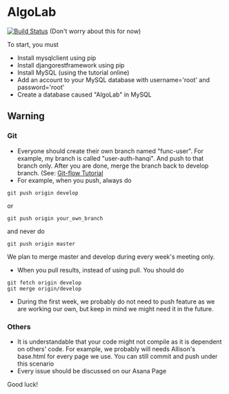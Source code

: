 # AlgoLab

[![Build Status](https://travis-ci.org/Algolab-CMU/Algolab.svg?branch=master)](https://travis-ci.org/Algolab-CMU/Algolab) (Don't worry about this for now) <br>

To start, you must
* Install mysqlclient using pip
* Install djangorestframework using pip
* Install MySQL (using the tutorial online)
* Add an account to your MySQL database with username='root' and password='root'
* Create a database caused "AlgoLab" in MySQL

## Warning

### Git
* Everyone should create their own branch named "func-user". For example, my branch is called "user-auth-hanqi". And push to that branch only. After you are done, merge the branch back to develop branch. (See: [Git-flow Tutorial](http://nvie.com/posts/a-successful-git-branching-model/)
* For example, when you push, always do
```
git push origin develop
```
or
```
git push origin your_own_branch
```
and never do
```
git push origin master
```
We plan to merge master and develop during every week's meeting only.

* When you pull results, instead of using pull. You should do
```
git fetch origin develop
git merge origin/develop
```
* During the first week, we probably do not need to push feature as we are working our own, but keep in mind we might need it in the future.


### Others
* It is understandable that your code might not compile as it is dependent on others' code. For example, we probably will needs Allison's base.html for every page we use. You can still commit and push under this scenario
* Every issue should be discussed on our Asana Page

Good luck!
